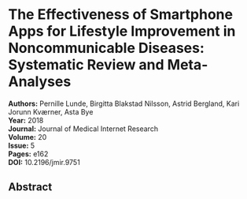# The Effectiveness of Smartphone Apps for Lifestyle Improvement in Noncommunicable Diseases: Systematic Review and Meta-Analyses

**Authors:** Pernille Lunde, Birgitta Blakstad Nilsson, Astrid Bergland, Kari Jorunn Kværner, Asta Bye  
**Year:** 2018  
**Journal:** Journal of Medical Internet Research  
**Volume:** 20  
**Issue:** 5  
**Pages:** e162  
**DOI:** 10.2196/jmir.9751  

## Abstract


